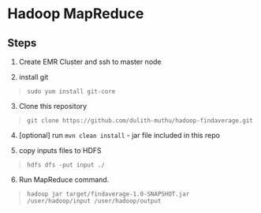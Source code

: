 # Hadoop MapReduce

## Steps

1) Create EMR Cluster and ssh to master node  

2) install git
> `sudo yum install git-core`

3) Clone this repository
> `git clone https://github.com/dulith-muthu/hadoop-findaverage.git`

4) [optional] run `mvn clean install` - jar file included in this repo

5) copy inputs files to HDFS 
> `hdfs dfs -put input ./`

6) Run MapReduce command.
> `hadoop jar target/findaverage-1.0-SNAPSHOT.jar /user/hadoop/input /user/hadoop/output`  



